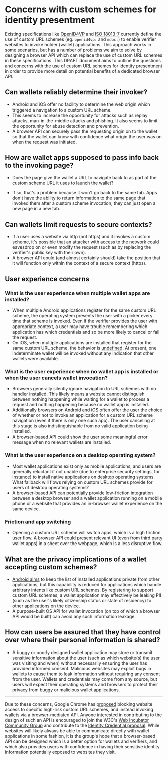 # Concerns with custom schemes for identity presentment

Existing specifications like [OpenID4VP](https://openid.net/specs/openid-4-verifiable-presentations-1_0.html#name-wallet-invocation) and [ISO 18013-7](https://www.iso.org/standard/82772.html) currently define the use of custom URL schemes (eg. `openid4vp:` and `mdoc:`) to enable verifier websites to invoke holder (wallet) applications. This approach works in some scenarios, but has a number of problems we aim to solve by designing a browser API which can replace the use of custom URL schemes in these specifications. This DRAFT document aims to outline the questions and concerns with the use of custom URL schemes for identity presentment in order to provide more detail on potential benefits of a dedicated browser API.

## Can wallets reliably determine their invoker?

   - Android and iOS offer no facility to determine the web origin which triggered a navigation to a custom URL scheme.
   - This seems to increase the opportunity for attacks such as replay attacks, man-in-the-middle attacks and phishing. It also seems to limit the opportunity for abuse detection and prevention.
   - A browser API can securely pass the requesting origin on to the wallet so that the wallet can know with confidence what origin the user was on when the request was initiated.
   
## How are wallet apps supposed to pass info back to the invoking page?

  - Does the page give the wallet a URL to navigate back to as part of the custom scheme URL it uses to launch the wallet?

  - If so, that's a problem because it won't go back to the same tab. Apps don't have the ability to return information to the same page that invoked them after a custom scheme invocation; they can just open a new page in a new tab.

## Can wallets limit requests to secure contexts?

   - If a user uses a website via http (not https) and it invokes a custom scheme, it's possible that an attacker with access to the network could eavesdrop on or even modify the request (such as by replacing the verifier's public key with their own).
   - A browser API could (and almost certainly should) take the position that it will function only within the context of a secure context (https).

## User experience concerns

### What is the user experience when multiple wallet apps are installed?

   - When multiple Android applications register for the same custom URL scheme, the operating system presents the user with a picker every time that scheme is invoked. Even if the verifier provides the user with appropriate context, a user may have trouble remembering which application has which credentials and so be more likely to cancel or fail the request.
   - On iOS, when multiple applications are installed that register for the same custom URL scheme, the behavior is [undefined](https://stackoverflow.com/questions/13130442/multiple-apps-with-the-same-url-scheme-ios). At present, one indeterminate wallet will be invoked without any indication that other wallets were available.

### What is the user experience when no wallet app is installed or when the user cancels wallet invocation?

   - Browsers generally silently ignore navigation to URL schemes with no handler installed. This likely means a website cannot distinguish between nothing happening while waiting for a wallet to process a request and nothing happening because no wallet app is installed.
   - Additionally browsers on Android and iOS often offer the user the choice of whether or not to invoke an application for a custom URL scheme navigation (even if there is only one such app). The user canceling at this stage is also indistinguishable from no valid application being installed.
   - A browser-based API could show the user some meaningful error message when no relevant wallets are installed.

### What is the user experience on a desktop operating system?

   - Most wallet applications exist only as mobile applications, and users are generally reluctant if not unable (due to enterprise security settings, for instance) to install native applications on desktop operating systems. What fallback will flows relying on custom URL schemes provide for users of desktop operating systems?
   - A browser-based API can potentially provide low-friction integration between a desktop browser and a wallet application running on a mobile phone or a website that provides an in-browser wallet experience on the same device.

### Friction and app switching

  - Opening a custom URL scheme will switch apps, which is a high friction user flow. A browser API could present relevant UI (even from third party wallet apps) in a sheet over the webpage, which is a less disruptive flow.

## What are the privacy implications of a wallet accepting custom schemes?

   - [Android aims](https://developer.android.com/training/package-visibility) to keep the list of installed applications private from other applications, but this capability is reduced for applications which handle arbitrary intents like custom URL schemes. By registering to support custom URL schemes, a wallet application may effectively be leaking PII (such as the user's likely citizenship status or state of residency) to other applications on the device.
   - A purpose-built OS API for wallet invocation (on top of which a browser API would be built) can avoid any such information leakage.

## How can users be assured that they have control over where their personal information is shared?

   - A buggy or poorly designed wallet application may store or transmit sensitive information about the user (such as which website(s) the user was visiting and when) without necessarily ensuring the user has provided informed consent. Malicious websites may exploit bugs in wallets to cause them to leak information without requiring any consent from the user. Wallets and credentials may come from any source, but users will expect their operating systems and browsers to protect their privacy from buggy or malicious wallet applications.

<hr>

Due to these concerns, Google Chrome has [proposed](https://groups.google.com/a/chromium.org/g/blink-dev/c/wcCrcMTELS0/m/ZSPxAT0LAgAJ) blocking website access to specific high-risk custom URL schemes, and instead invoking wallets via a browser-mediated API. Anyone interested in contributing to the design of such an API is encouraged to join the W3C's [Web Incubator Community Group](https://www.w3.org/community/wicg/) and contribute to the [Identity Credential proposal](https://github.com/WICG/identity-credential/). While websites will likely always be able to communicate directly with wallet applications in some fashion, it is the group's hope that a browser-based API can be designed which is a better option for wallets and verifiers, and which also provides users with confidence in having their sensitive identity information potentially exposed to websites they visit.
